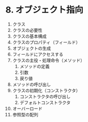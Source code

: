 # 8. オブジェクト指向
1. クラス
1. クラスの必要性
1. クラスの基本構成
1. クラスのプロパティ（フィールド）
1. オブジェクトの生成
1. フィールドにアクセスする
1. クラスの主役・処理命令（メソッド）
    1. メソッドの定義
    1. 引数
    1. 戻り値
1. メソッドの呼び出し
1. クラスの初期化（コンストラクタ）
    1. コンストラクタの呼び出し
    1. デフォルトコンストラクタ
1. オーバーロード
1. 参照型の配列